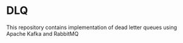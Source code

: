 # DLQ
This repository contains implementation of dead letter queues using Apache Kafka and RabbitMQ
